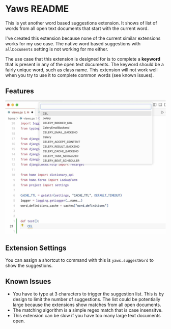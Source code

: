 # Yaws README

This is yet another word based suggestions extension. It shows of list of words from all open text documents that start with the current word.

I've created this extension because none of the current similar extensions works for my use case. The native word based suggestions with `allDocuments` setting is not working for me either.

The use case that this extension is designed for is to complete a **keyword** that is present in any of the open text documents. The keyword should be a fairly unique word, such as class name. This extension will not work well when you try to use it to complete common words (see known issues).

## Features

![Screenshot](images/yaws_screenshot.jpg)

## Extension Settings

You can assign a shortcut to command with this is `yaws.suggestWord` to show the suggestions.

## Known Issues

- You have to type at 3 characters to trigger the suggestion list. This is by design to limit the number of suggestions. The list could be potentially large because the extensions show matches from all open documents.
- The matching algorithm is a simple regex match that is case insensitve.
- This extension can be slow if you have too many large text documents open.
